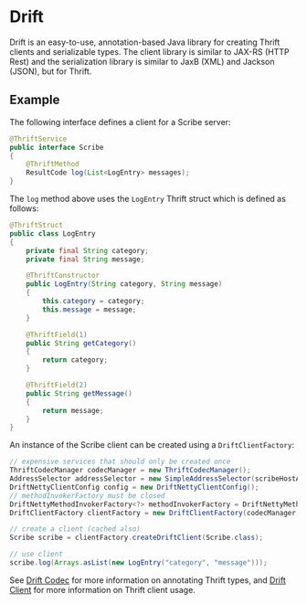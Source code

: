 # Drift

Drift is an easy-to-use, annotation-based Java library for creating Thrift
clients and serializable types.  The client library is similar to JAX-RS 
(HTTP Rest) and the serialization library is similar to JaxB (XML) and Jackson
(JSON), but for Thrift.

## Example 

The following interface defines a client for a Scribe server:

```java
@ThriftService
public interface Scribe
{
    @ThriftMethod
    ResultCode log(List<LogEntry> messages);
}
```

The `log` method above uses the `LogEntry` Thrift struct which is defined as follows:   
 
```java
@ThriftStruct
public class LogEntry
{
    private final String category;
    private final String message;

    @ThriftConstructor
    public LogEntry(String category, String message)
    {
        this.category = category;
        this.message = message;
    }

    @ThriftField(1)
    public String getCategory()
    {
        return category;
    }

    @ThriftField(2)
    public String getMessage()
    {
        return message;
    }
}
```

An instance of the Scribe client can be created using a `DriftClientFactory`:
```java
// expensive services that should only be created once
ThriftCodecManager codecManager = new ThriftCodecManager();
AddressSelector addressSelector = new SimpleAddressSelector(scribeHostAddreses);
DriftNettyClientConfig config = new DriftNettyClientConfig();
// methodInvokerFactory must be closed 
DriftNettyMethodInvokerFactory<?> methodInvokerFactory = DriftNettyMethodInvokerFactory.createStaticDriftNettyMethodInvokerFactory(config);
DriftClientFactory clientFactory = new DriftClientFactory(codecManager, methodInvokerFactory, addressSelector);

// create a client (cached also)
Scribe scribe = clientFactory.createDriftClient(Scribe.class);

// use client
scribe.log(Arrays.asList(new LogEntry("category", "message")));
```

See [Drift Codec](drift-codec) for more information on annotating Thrift types,
and [Drift Client](drift-client) for more information on Thrift client usage. 
